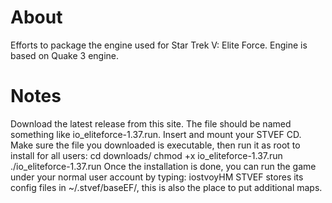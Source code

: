 # About

Efforts to package the engine used for Star Trek V: Elite Force. Engine is based on Quake 3 engine.

# Notes

Download the latest release from this site. The file should be named something like io_eliteforce-1.37.run.
Insert and mount your STVEF CD.
Make sure the file you downloaded is executable, then run it as root to install for all users:
cd downloads/
chmod +x io_eliteforce-1.37.run
./io_eliteforce-1.37.run
Once the installation is done, you can run the game under your normal user account by typing:
iostvoyHM
STVEF stores its config files in ~/.stvef/baseEF/, this is also the place to put additional maps.
